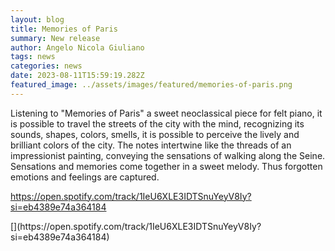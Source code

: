 ```yaml
---
layout: blog
title: Memories of Paris
summary: New release
author: Angelo Nicola Giuliano
tags: news
categories: news
date: 2023-08-11T15:59:19.282Z
featured_image: ../assets/images/featured/memories-of-paris.png
---
```

<!--StartFragment-->

Listening to "Memories of Paris" a sweet neoclassical piece for felt piano, it is possible to travel the streets of the city with the mind, recognizing its sounds, shapes, colors, smells, it is possible to perceive the lively and brilliant colors of the city. The notes intertwine like the threads of an impressionist painting, conveying the sensations of walking along the Seine. Sensations and memories come together in a sweet melody. Thus forgotten emotions and feelings are captured.

<https://open.spotify.com/track/1IeU6XLE3IDTSnuYeyV8Iy?si=eb4389e74a364184>



<!--EndFragment-->[](https://open.spotify.com/track/1IeU6XLE3IDTSnuYeyV8Iy?si=eb4389e74a364184)